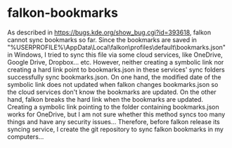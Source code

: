# falkon-bookmarks
As described in https://bugs.kde.org/show_bug.cgi?id=393618, falkon cannot sync bookmarks so far.  Since the bookmarks are saved in "%USERPROFILE%\AppData\Local\falkon\profiles\default\bookmarks.json" in Windows, I tried to sync this file via some cloud services, like OneDrive, Google Drive, Dropbox... etc.  However, neither creating a symbolic link nor creating a hard link point to bookmarks.json in these services' sync folders successfully sync bookmarks.json.  On one hand, the modified date of the symbolic link does not updated when falkon changes bookmarks.json so the cloud services don't know the bookmarks are updated.  On the other hand, falkon breaks the hard link when the bookmarks are updated.  Creating a symbolic link pointing to the folder containing bookmarks.json works for OneDrive, but I am not sure whether this method syncs too many things and have any security issues...  Therefore, before falkon release its syncing service, I create the git repository to sync falkon bookmarks in my computers...
